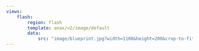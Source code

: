 ```yaml
---
views:
    flash:
        region: flash
        template: anax/v2/image/default
        data:
            src: "image/blueprint.jpg?width=1100&height=200&crop-to-fit"
---
```

